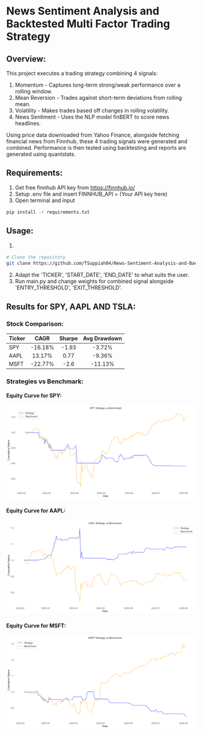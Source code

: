 # News Sentiment Analysis and Backtested Multi Factor Trading Strategy

## Overview:

This project executes a trading strategy combining 4 signals:

1. Momentum - Captures long-term strong/weak performance over a rolling window.
2. Mean Reversion - Trades against short-term deviations from rolling mean.
3. Volatility - Makes trades based off changes in rolling volatility. 
4. News Sentiment - Uses the NLP model finBERT to score news headlines. 

Using price data downloaded from Yahoo Finance, alongside fetching financial news from Finnhub, these 4 trading signals were generated and combined. Performance is then tested using backtesting and reports are generated using quantstats. 

## Requirements:

1. Get free finnhub API key from https://finnhub.io/
2. Setup .env file and insert FINNHUB_API = (Your API key here)
3. Open terminal and input 

```bash
pip install -r requirements.txt
```

## Usage:
1. 
```bash
# Clone the repository 
git clone https://github.com/TSuppiah04/News-Sentiment-Analysis-and-Backtested-Multi-Factor-Trading-Strategy.git
```
2. Adapt the 'TICKER', 'START_DATE', 'END_DATE' to what suits the user. 
3. Run main.py and change weights for combined signal alongside 'ENTRY_THRESHOLD', 'EXIT_THRESHOLD'.

## Results for SPY, AAPL AND TSLA:

### Stock Comparison:

| Ticker        | CAGR           | Sharpe  | Avg Drawdown | 
| ------------- |:--------------:|:-------:|:------------:|
| SPY           | -16.18%        | -1.93   | -3.72%       | 
| AAPL          | 13.17%         |   0.77  | -9.36%       |
| MSFT          | -22.77%        |    -2.6 | -11.13%      |

### Strategies vs Benchmark: 

#### Equity Curve for SPY:
![Equity Curve](https://github.com/TSuppiah04/News-Sentiment-Analysis-and-Backtested-Multi-Factor-Trading-Strategy/blob/main/images/equity_curve_SPY%20Strategy%20vs%20Benchmark.png)

#### Equity Curve for AAPL:
![Equity Curve](https://github.com/TSuppiah04/News-Sentiment-Analysis-and-Backtested-Multi-Factor-Trading-Strategy/blob/main/images/equity_curve_AAPL%20Strategy%20vs%20Benchmark.png)

#### Equity Curve for MSFT:
![Equity Curve](https://github.com/TSuppiah04/News-Sentiment-Analysis-and-Backtested-Multi-Factor-Trading-Strategy/blob/main/images/equity_curve_MSFT%20Strategy%20vs%20Benchmark.png)